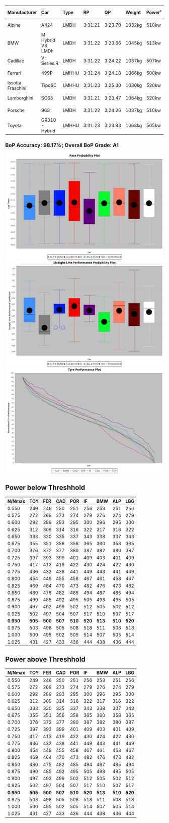 |Manufacturer|Car|Type|RP|QP|Weight|Power¹|Threshhold|PINC|Power²|E/Stint|AVG Vmax|FDS|RDLC|L/Stint|BOP-Grade|ModelAccuracy|ModelPoints|Match%|
|:-|:-|:-|:-|:-|:-|:-|:-|:-|:-|:-|:-|:-|:-|:-|:-|:-|:-|:-|
|Alpine|A424|LMDH|3:31.21|3:23.70|1032kg|510kw|210.0kph|0%|510kw|900MJ|326.89kph-348.21kph|-|1.03|12|~A1|81.46%|523|100.00%|
|BMW|M Hybrid V8 LMDh|LMDH|3:31.22|3:23.66|1045kg|513kw|210.0kph|0%|513kw|897MJ|322.11kph-346.49kph|-|1.02|12|~A1|98.60%|1690|100.00%|
|Cadillac|V-Series.R|LMDH|3:31.22|3:24.22|1037kg|507kw|210.0kph|0%|507kw|881MJ|320.76kph-345.87kph|-|1.02|12|~A1|98.38%|1765|97.04%|
|Ferrari|499P|LMHHU|3:31.24|3:24.18|1066kg|500kw|210.0kph|0%|500kw|883MJ|323.06kph-346.09kph|190kph|1.03|12|~A1|92.24%|2247|100.00%|
|Issotta Fraschini|Tipo6C|LMHHU|3:31.23|3:25.30|1030kg|520kw|210.0kph|0%|520kw|917MJ|329.73kph-340.75kph|140kph|1.08|12|+A2|66.67%|96|92.42%|
|Lamborghini|SC63|LMDH|3:31.21|3:23.47|1064kg|520kw|210.0kph|0%|520kw|902MJ|323.20kph-341.96kph|-|1.03|12|~A1|96.77%|419|95.92%|
|Porsche|963|LMDH|3:31.22|3:24.26|1037kg|510kw|210.0kph|0%|510kw|892MJ|323.00kph-347.21kph|-|1.02|12|~A1|96.81%|5438|100.00%|
|Toyota|GR010 - Hybrid|LMHHU|3:31.23|3:23.83|1068kg|505kw|210.0kph|0%|505kw|898MJ|320.77kph-353.64kph|190kph|1.02|12|~A1|86.04%|1751|100.00%|

### BoP Accuracy: 98.17%; Overall BoP Grade: A1
![PACECHART](./IMG/AUTO.png)
![STRAIGHTLINEPERFORMANCECHART](./IMG/AUTO_sp.png)
![TYREPERFORMANCECHART](./IMG/AUTO_tw.png)

## Power below Threshhold
|N/Nmax|TOY|FER|CAD|POR|IF|BMW|ALP|LBG|
|:-|:-|:-|:-|:-|:-|:-|:-|:-|
|0.550|249|246|250|251|256|253|251|256|
|0.575|272|269|273|274|279|276|274|279|
|0.600|292|289|293|295|300|296|295|300|
|0.625|312|309|314|316|322|317|316|322|
|0.650|333|330|335|337|343|338|337|343|
|0.675|355|351|356|358|365|360|358|365|
|0.700|376|372|377|380|387|382|380|387|
|0.725|397|393|399|401|409|403|401|409|
|0.750|417|413|419|422|430|424|422|430|
|0.775|436|432|438|441|449|443|441|449|
|0.800|454|449|455|458|467|461|458|467|
|0.825|469|464|470|473|482|476|473|482|
|0.850|480|475|482|485|494|487|485|494|
|0.875|490|485|492|495|505|498|495|505|
|0.900|497|492|499|502|512|505|502|512|
|0.925|502|497|504|507|517|510|507|517|
|**0.950**|**505**|**500**|**507**|**510**|**520**|**513**|**510**|**520**|
|0.975|503|498|505|508|518|511|508|518|
|1.000|500|495|502|505|514|507|505|514|
|1.025|431|427|433|436|444|438|436|444|

## Power above Threshhold
|N/Nmax|TOY|FER|CAD|POR|IF|BMW|ALP|LBG|
|:-|:-|:-|:-|:-|:-|:-|:-|:-|
|0.550|249|246|250|251|256|253|251|256|
|0.575|272|269|273|274|279|276|274|279|
|0.600|292|289|293|295|300|296|295|300|
|0.625|312|309|314|316|322|317|316|322|
|0.650|333|330|335|337|343|338|337|343|
|0.675|355|351|356|358|365|360|358|365|
|0.700|376|372|377|380|387|382|380|387|
|0.725|397|393|399|401|409|403|401|409|
|0.750|417|413|419|422|430|424|422|430|
|0.775|436|432|438|441|449|443|441|449|
|0.800|454|449|455|458|467|461|458|467|
|0.825|469|464|470|473|482|476|473|482|
|0.850|480|475|482|485|494|487|485|494|
|0.875|490|485|492|495|505|498|495|505|
|0.900|497|492|499|502|512|505|502|512|
|0.925|502|497|504|507|517|510|507|517|
|**0.950**|**505**|**500**|**507**|**510**|**520**|**513**|**510**|**520**|
|0.975|503|498|505|508|518|511|508|518|
|1.000|500|495|502|505|514|507|505|514|
|1.025|431|427|433|436|444|438|436|444|
